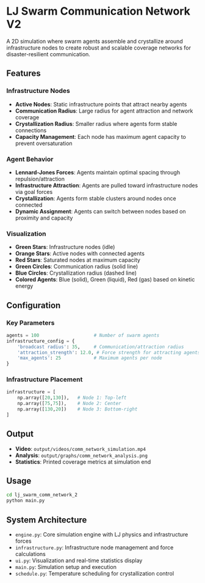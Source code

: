 # LJ Swarm Communication Network V2

A 2D simulation where swarm agents assemble and crystallize around infrastructure nodes to create robust and scalable coverage networks for disaster-resilient communication.

## Features

### Infrastructure Nodes
- **Active Nodes**: Static infrastructure points that attract nearby agents
- **Communication Radius**: Large radius for agent attraction and network coverage
- **Crystallization Radius**: Smaller radius where agents form stable connections
- **Capacity Management**: Each node has maximum agent capacity to prevent oversaturation

### Agent Behavior
- **Lennard-Jones Forces**: Agents maintain optimal spacing through repulsion/attraction
- **Infrastructure Attraction**: Agents are pulled toward infrastructure nodes via goal forces
- **Crystallization**: Agents form stable clusters around nodes once connected
- **Dynamic Assignment**: Agents can switch between nodes based on proximity and capacity

### Visualization
- **Green Stars**: Infrastructure nodes (idle)
- **Orange Stars**: Active nodes with connected agents
- **Red Stars**: Saturated nodes at maximum capacity
- **Green Circles**: Communication radius (solid line)
- **Blue Circles**: Crystallization radius (dashed line)
- **Colored Agents**: Blue (solid), Green (liquid), Red (gas) based on kinetic energy

## Configuration

### Key Parameters
```python
agents = 100                    # Number of swarm agents
infrastructure_config = {
    'broadcast radius': 35,     # Communication/attraction radius
    'attraction_strength': 12.0, # Force strength for attracting agents
    'max_agents': 25            # Maximum agents per node
}
```

### Infrastructure Placement
```python
infrastructure = [
    np.array([20,130]),   # Node 1: Top-left
    np.array([75,75]),    # Node 2: Center  
    np.array([130,20])    # Node 3: Bottom-right
]
```

## Output
- **Video**: `output/videos/comm_network_simulation.mp4`
- **Analysis**: `output/graphs/comm_network_analysis.png`
- **Statistics**: Printed coverage metrics at simulation end

## Usage
```bash
cd lj_swarm_comm_network_2
python main.py
```

## System Architecture
- `engine.py`: Core simulation engine with LJ physics and infrastructure forces
- `infrastructure.py`: Infrastructure node management and force calculations
- `ui.py`: Visualization and real-time statistics display
- `main.py`: Simulation setup and execution
- `schedule.py`: Temperature scheduling for crystallization control